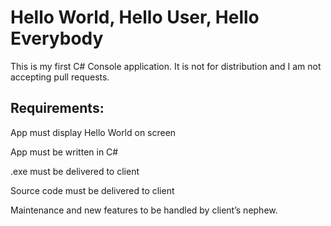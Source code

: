 # Hello World, Hello User, Hello Everybody

This is my first C# Console application. It is not for distribution and I am not accepting pull requests.

## Requirements:

App must display Hello World on screen

App must be written in C#

.exe must be delivered to client

Source code must be delivered to client

Maintenance and new features to be handled by client’s nephew.
